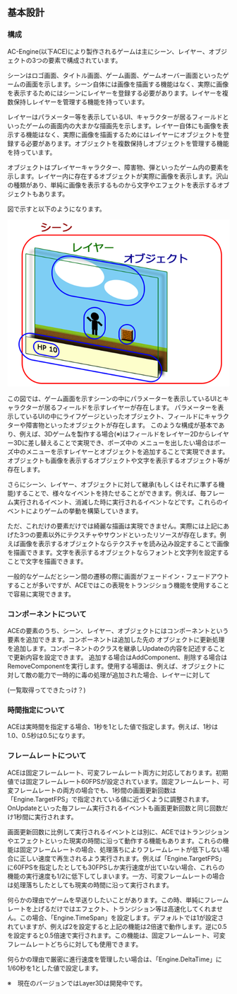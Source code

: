 ﻿## 基本設計

### 構成

AC-Engine(以下ACE)により製作されるゲームは主にシーン、レイヤー、オブジェクトの3つの要素で構成されています。

シーンはロゴ画面、タイトル画面、ゲーム画面、ゲームオーバー画面といったゲームの画面を示します。シーン自体には画像を描画する機能はなく、実際に画像を表示するためにはシーンにレイヤーを登録する必要があります。レイヤーを複数保持しレイヤーを管理する機能を持っています。


レイヤーはパラメーター等を表示しているUI、キャラクターが居るフィールドといったゲームの画面内の大まかな描画先を示します。レイヤー自体にも画像を表示する機能はなく、実際に画像を描画するためにはレイヤーにオブジェクトを登録する必要があります。オブジェクトを複数保持しオブジェクトを管理する機能を持っています。

オブジェクトはプレイヤーキャラクター、障害物、弾といったゲーム内の要素を示します。レイヤー内に存在するオブジェクトが実際に画像を表示します。沢山の種類があり、単純に画像を表示するものから文字やエフェクトを表示するオブジェクトもあります。

図で示すと以下のようになります。

![シーン、レイヤー、オブジェクト](img/BasicDesign.png)

この図では、ゲーム画面を示すシーンの中にパラメーターを表示しているUIとキャラクターが居るフィールドを示すレイヤーが存在します。
パラメーターを表示しているUIの中にライフゲージといったオブジェクト、フィールドにキャラクターや障害物といったオブジェクトが存在します。
このような構成が基本であり、例えば、3Dゲームを製作する場合(※)はフィールドをレイヤー2Dからレイヤー3Dに差し替えることで実現でき、ポーズ中の
メニューを出したい場合はポーズ中のメニューを示すレイヤーとオブジェクトを追加することで実現できます。オブジェクトも画像を表示するオブジェクトや文字を表示するオブジェクト等が存在します。

さらにシーン、レイヤー、オブジェクトに対して継承(もしくはそれに準ずる機能)することで、様々なイベントを持たせることができます。例えば、毎フレーム実行されるイベント、消滅した時に実行されるイベントなどです。これらのイベントによりゲームの挙動を構築していきます。

ただ、これだけの要素だけでは綺麗な描画は実現できません。実際には上記にあげた3つの要素以外にテクスチャやサウンドといったリソースが存在します。例えば画像を表示するオブジェクトならテクスチャを読み込み設定することで画像を描画できます。文字を表示するオブジェクトならフォントと文字列を設定することで文字を描画できます。

一般的なゲームだとシーン間の遷移の際に画面がフェードイン・フェードアウトすることが多いですが、ACEではこの表現をトランジショう機能を使用することで容易に実現できます。

### コンポーネントについて

ACEの要素のうち、シーン、レイヤー、オブジェクトにはコンポーネントという要素を追加できます。コンポーネントは追加した先の
オブジェクトに更新処理を追加します。コンポーネントのクラスを継承しUpdateの内容を記述することで更新内容を設定できます。
追加する場合はAddComponent、削除する場合はRemoveComponentを実行します。使用する場面は、例えば、オブジェクトに対して敵の能力で一時的に毒の処理が追加された場合、レイヤーに対して

(一覧取得ってできたっけ？)


### 時間指定について

ACEは実時間を指定する場合、1秒を1とした値で指定します。例えば、1秒は1.0、0.5秒は0.5になります。

### フレームレートについて

ACEは固定フレームレート、可変フレームレート両方に対応しております。初期値では固定フレームレート60FPSが設定されています。固定フレームレート、可変フレームレートの両方の場合でも、1秒間の画面更新回数は「Engine.TargetFPS」で指定されている値に近づくように調整されます。OnUpdateといった毎フレーム実行されるイベントも画面更新回数と同じ回数だけ1秒間に実行されます。

画面更新回数に比例して実行されるイベントとは別に、ACEではトランジションやエフェクトといった現実の時間に沿って動作する機能もあります。これらの機能は固定フレームレートの場合、処理落ちによりフレームレートが低下しない場合に正しい速度で再生されるよう実行されます。例えば「Engine.TargetFPS」に60FPSを指定したとしても30FPSしか実行速度が出ていない場合、これらの機能の実行速度も1/2に低下してしまいます。一方、可変フレームレートの場合は処理落ちしたとしても現実の時間に沿って実行されます。

何らかの理由でゲームを早送りしたいことがあります。この時、単純にフレームレートを上げるだけではエフェクト、トランジション等は高速化してくれません。この場合、「Engine.TimeSpan」を設定します。デフォルトでは1が設定されていますが、例えば2を設定すると上記の機能は2倍速で動作します。逆に0.5を設定すると0.5倍速で実行されます。この機能は、固定フレームレート、可変フレームレートどちらに対しても使用できます。

何らかの理由で厳密に進行速度を管理したい場合は、「Engine.DeltaTime」に1/60秒を1とした値で設定します。




※　現在のバージョンではLayer3Dは開発中です。

